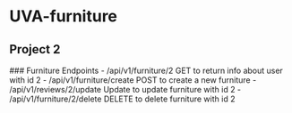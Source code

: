 # UVA-furniture
<h2>Project 2</h2>	
### Furniture Endpoints
- /api/v1/furniture/2  GET to return info about user with id 2
- /api/v1/furniture/create  POST to create a new furniture
- /api/v1/reviews/2/update  Update to update furniture with id 2
- /api/v1/furniture/2/delete  DELETE to delete furniture with id 2
